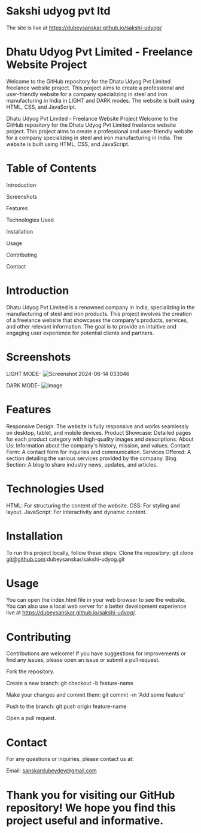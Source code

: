 # Sakshi udyog pvt ltd
The site is live at https://dubeysanskar.github.io/sakshi-udyog/

# Dhatu Udyog Pvt Limited - Freelance Website Project
Welcome to the GitHub repository for the Dhatu Udyog Pvt Limited freelance website project. This project aims to create a professional and user-friendly website for a company specializing in steel and iron manufacturing in India in LIGHT and DARK modes. The website is built using HTML, CSS, and JavaScript.

Dhatu Udyog Pvt Limited - Freelance Website Project
Welcome to the GitHub repository for the Dhatu Udyog Pvt Limited freelance website project. This project aims to create a professional and user-friendly website for a company specializing in steel and iron manufacturing in India. The website is built using HTML, CSS, and JavaScript.

# Table of Contents
Introduction

Screenshots

Features

Technologies Used

Installation

Usage

Contributing

Contact


# Introduction
Dhatu Udyog Pvt Limited is a renowned company in India, specializing in the manufacturing of steel and iron products. This project involves the creation of a freelance website that showcases the company's products, services, and other relevant information. The goal is to provide an intuitive and engaging user experience for potential clients and partners.

# Screenshots

LIGHT MODE- ![Screenshot 2024-06-14 033046](https://github.com/dubeysanskar/sakshi-udyog/assets/119898620/951e4fde-0482-44a4-8a98-8f54a3b41b97)


DARK MODE- ![image](https://github.com/dubeysanskar/sakshi-udyog/assets/119898620/49ae06be-891e-4ce8-ac8d-b79539980290)


# Features
Responsive Design: The website is fully responsive and works seamlessly on desktop, tablet, and mobile devices.
Product Showcase: Detailed pages for each product category with high-quality images and descriptions.
About Us: Information about the company's history, mission, and values.
Contact Form: A contact form for inquiries and communication.
Services Offered: A section detailing the various services provided by the company.
Blog Section: A blog to share industry news, updates, and articles.

# Technologies Used
HTML: For structuring the content of the website.
CSS: For styling and layout.
JavaScript: For interactivity and dynamic content.
# Installation
To run this project locally, follow these steps:
Clone the repository:
git clone git@github.com:dubeysanskar/sakshi-udyog.git

# Usage
You can open the index.html file in your web browser to see the website. You can also use a local web server for a better development experience live at https://dubeysanskar.github.io/sakshi-udyog/.

# Contributing
Contributions are welcome! If you have suggestions for improvements or find any issues, please open an issue or submit a pull request.

Fork the repository.

Create a new branch:
git checkout -b feature-name

Make your changes and commit them:
git commit -m 'Add some feature'

Push to the branch:
git push origin feature-name

Open a pull request.

# Contact
For any questions or inquiries, please contact us at:

Email: sanskardubeydev@gmail.com

# Thank you for visiting our GitHub repository! We hope you find this project useful and informative.
